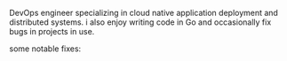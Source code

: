 DevOps engineer specializing in cloud native application deployment and distributed systems. i also enjoy writing code in Go and occasionally fix bugs in projects in use.

some notable fixes:
